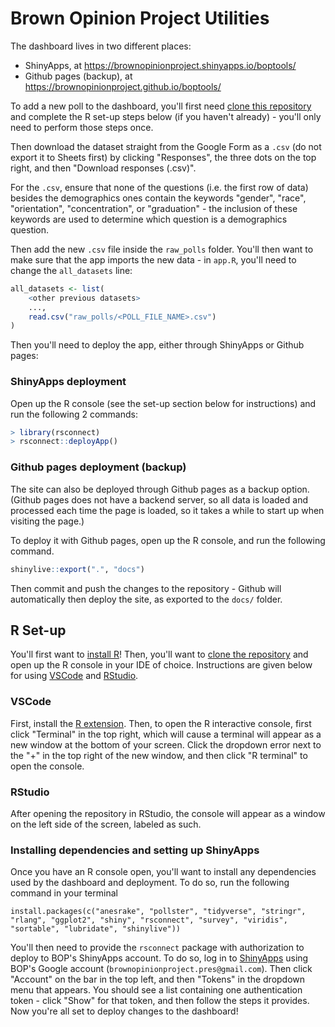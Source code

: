 # Brown Opinion Project Utilities

The dashboard lives in two different places:
* ShinyApps, at https://brownopinionproject.shinyapps.io/boptools/
* Github pages (backup), at https://brownopinionproject.github.io/boptools/

To add a new poll to the dashboard, you'll first need [clone this repository](https://docs.github.com/en/repositories/creating-and-managing-repositories/cloning-a-repository) and complete the R set-up steps below (if you haven't already) - you'll only need to perform those steps once. 

Then download the dataset straight from the Google Form as a `.csv` (do not export it to Sheets first) by clicking "Responses", the three dots on the top right, and then "Download responses (.csv)". 

For the `.csv`, ensure that none of the questions (i.e. the first row of data) besides the demographics ones contain the keywords "gender", "race", "orientation", "concentration", or "graduation" - the inclusion of these keywords are used to determine which question is a demographics question.

Then add the new `.csv` file inside the `raw_polls` folder. You'll then want to make sure that the app imports the new data - in `app.R`, you'll need to change the `all_datasets` line:
```r
all_datasets <- list(
    <other previous datasets>
    ..., 
    read.csv("raw_polls/<POLL_FILE_NAME>.csv")
)
```

Then you'll need to deploy the app, either through ShinyApps or Github pages:

### ShinyApps deployment
Open up the R console (see the set-up section below for instructions) and run the following 2 commands:
```r
> library(rsconnect)
> rsconnect::deployApp()
```

### Github pages deployment (backup)
The site can also be deployed through Github pages as a backup option. (Github pages does not have a backend server, so all data is loaded and processed each time the page is loaded, so it takes a while to start up when visiting the page.)

To deploy it with Github pages, open up the R console, and run the following command.
```r
shinylive::export(".", "docs")
```

Then commit and push the changes to the repository - Github will automatically then deploy the site, as exported to the `docs/` folder.

## R Set-up

You'll first want to [install R](https://cran.rstudio.com/)! Then, you'll want to [clone the repository](https://docs.github.com/en/repositories/creating-and-managing-repositories/cloning-a-repository) and open up the R console in your IDE of choice. Instructions are given below for using [VSCode](https://code.visualstudio.com/) and [RStudio](https://posit.co/download/rstudio-desktop/).

### VSCode

First, install the [R extension](https://marketplace.visualstudio.com/items?itemName=REditorSupport.r). Then, to open the R interactive console, first click "Terminal" in the top right, which will cause a terminal will appear as a new window at the bottom of your screen. Click the dropdown error next to the "+" in the top right of the new window, and then click "R terminal" to open the console.

### RStudio

After opening the repository in RStudio, the console will appear as a window on the left side of the screen, labeled as such.

### Installing dependencies and setting up ShinyApps

Once you have an R console open, you'll want to install any dependencies used by the dashboard and deployment. To do so, run the following command in your terminal
```
install.packages(c("anesrake", "pollster", "tidyverse", "stringr", "rlang", "ggplot2", "shiny", "rsconnect", "survey", "viridis", "sortable", "lubridate", "shinylive"))
```

You'll then need to provide the `rsconnect` package with authorization to deploy to BOP's ShinyApps account. To do so, log in to [ShinyApps](https://www.shinyapps.io/) using BOP's Google account (`brownopinionproject.pres@gmail.com`). Then click "Account" on the bar in the top left, and then "Tokens" in the dropdown menu that appears. You should see a list containing one authentication token - click "Show" for that token, and then follow the steps it provides. Now you're all set to deploy changes to the dashboard!